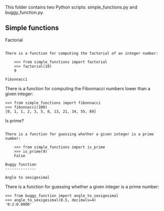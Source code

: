 This folder contains two Python scripts: simple\_functions.py and buggy\_function.py.

Simple functions
----------------

Factorial
~~~~~~~~~

There is a function for computing the factorial of an integer number:

    >>> from simple_functions import factorial
    >>> factorial(10)
    9

Fibonnacci
~~~~~~~~~~

There is a function for computing the Fibonnacci numbers lower than a given integer:

    >>> from simple_functions import fibonnacci
    >>> fibonnacci(100)
    [0, 1, 1, 2, 3, 5, 8, 13, 21, 34, 55, 89]

Is prime?
~~~~~~~~~

There is a function for guessing whether a given integer is a prime number:

    >>> from simple_functions import is_prime
    >>> is_prime(9)
    False

Buggy function
--------------

Angle to sexigesimal
~~~~~~~~~~~~~~~~~~~~

There is a function for guessing whether a given integer is a prime number:

    >>> from buggy_function import angle_to_sexigesimal
    >>> angle_to_sexigesimal(0.5, decimals=4)
    '0:2:0.0000'

